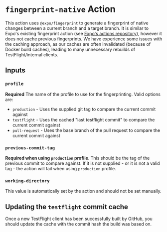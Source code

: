 # `fingerprint-native` Action

This action uses `@expo/fingerprint` to generate a fingerprint of native changes between a current
branch and a target branch. It is similar to Expo's existing fingerprint action
(see [Expo's actions repository](https://github.com/expo/expo-github-action)), however it does not
cache previous fingerprints. We have experience some issues with the caching approach, as our caches
are often invalidated (because of Docker build caches), leading to many unnecessary rebuilds of
TestFlight/internal clients.

## Inputs

### `profile`

**Required** The name of the profile to use for the fingerprinting. Valid options are:

- `production` - Uses the supplied git tag to compare the current commit against
- `testflight` - Uses the cached "last testflight commit" to compare the current commit against
- `pull-request` - Uses the base branch of the pull request to compare the current commit against

### `previous-commit-tag`

**Required when using `production` profile**. This should be the tag of the previous commit to compare
against. If it is not supplied - or it is not a valid tag - the action will fail when using `production`
profile.

### `working-directory`

This value is automatically set by the action and should not be set manually.

## Updating the `testflight` commit cache

Once a new TestFlight client has been successfully built by GitHub, you should update the cache
with the commit hash the build was based on.
